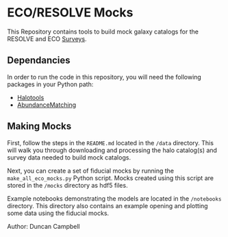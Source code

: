 # ECO/RESOLVE Mocks

This Repository contains tools to build mock galaxy catalogs for the RESOLVE and ECO [Surveys](https://resolve.astro.unc.edu).

## Dependancies
In order to run the code in this repository, you will need the following packages in your Python path:

* [Halotools](https://halotools.readthedocs.io/en/latest/)
* [AbundanceMatching](https://bitbucket.org/yymao/abundancematching)

## Making Mocks

First, follow the steps in the `README.md` located in the `/data` directory.  This will walk you through downloading and processing the halo catalog(s) and survey data needed to build mock catalogs. 

Next, you can create a set of fiducial mocks by running the `make_all_eco_mocks.py` Python script.  Mocks created using this script are stored in the `/mocks` directory as hdf5 files.

Example notebooks demonstrating the models are located in the `/notebooks` directory.  This directory also contains an example opening and plotting some data using the fiducial mocks.
 

Author: Duncan Campbell